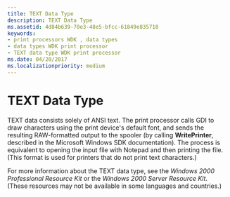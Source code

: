 ```yaml
---
title: TEXT Data Type
description: TEXT Data Type
ms.assetid: 4d84b639-70e3-48e5-bfcc-61849e835710
keywords:
- print processors WDK , data types
- data types WDK print processor
- TEXT data type WDK print processor
ms.date: 04/20/2017
ms.localizationpriority: medium
---
```


# TEXT Data Type





TEXT data consists solely of ANSI text. The print processor calls GDI to draw characters using the print device's default font, and sends the resulting RAW-formatted output to the spooler (by calling **WritePrinter**, described in the Microsoft Windows SDK documentation). The process is equivalent to opening the input file with Notepad and then printing the file. (This format is used for printers that do not print text characters.)

For more information about the TEXT data type, see the *Windows 2000 Professional Resource Kit* or the *Windows 2000 Server Resource Kit*. (These resources may not be available in some languages and countries.)

 

 




